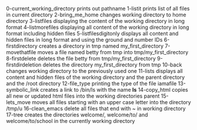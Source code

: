 0-current_working_directory prints out pathname
1-listit prints list of all files in current directory
2-bring_me_home changes working directory to home directory
3-listfiles displaying the content of the working directory in long format
4-listmorefiles displaying all content of the working directory in long format including hidden files
5-listfilesdigitonly displays all content and hidden files in long format and using the ground and number IDs 
6-firstdirectory creates a directory in tmp named my_first_directory
7-movethatfile moves a file named betty from tmp into tmp/my_first_directory
8-firstdelete deletes the file betty from tmp/my_first_directory
9-firstdirdeletion deletes the directory my_first_directory from tmp
10-back changes working directory to the previously used one
11-lists displays all content and hidden files of the working directory and the parent directory and the /root directory
12-file_type printing the type of the file iamafile
13-symbolic_link creates a link to /bin/ls with the name __ls__
14-copy_html copies all new or updated html files into the working directories parent 
15-lets_move moves all files starting with an upper case letter into the directory /tmp/u
16-clean_emacs delete all files that end with ~ in working directory
17-tree creates the directories welcome/, welcome/to/ and welcome/to/school in the currently working directory
